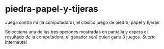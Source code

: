 # piedra-papel-y-tijeras
Juega contra mí (la computadora), el clásico juego de piedra, papel y tijeras

Selecciona una de las tres opciones mostradas en pantalla y espera el resultado de la computadora, el ganador será quien gane 3 juegos.
Suerte internauta!
